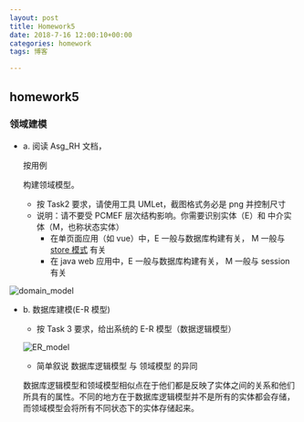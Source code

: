 ```yaml
---
layout: post
title: Homework5
date: 2018-7-16 12:00:10+00:00
categories: homework
tags: 博客

---
```


## homework5

### 领域建模

- a. 阅读 Asg_RH 文档，

  按用例

  构建领域模型。

  - 按 Task2 要求，请使用工具 UMLet，截图格式务必是 png 并控制尺寸
  - 说明：请不要受 PCMEF 层次结构影响。你需要识别实体（E）和 中介实体（M，也称状态实体）
    - 在单页面应用（如 vue）中，E 一般与数据库构建有关， M 一般与 [store 模式](https://cn.vuejs.org/v2/guide/state-management.html) 有关
    - 在 java web 应用中，E 一般与数据库构建有关， M 一般与 session 有关

![domain_model](F:\gitHub\Chengwch.github.io\Image\hm5\domain_model.png)

- b. 数据库建模(E-R 模型)

  - 按 Task 3 要求，给出系统的 E-R 模型（数据逻辑模型）

  ![ER_model](F:\gitHub\Chengwch.github.io\Image\hm5\ER_model.png)

  - 简单叙说 数据库逻辑模型 与 领域模型 的异同

  数据库逻辑模型和领域模型相似点在于他们都是反映了实体之间的关系和他们所具有的属性。不同的地方在于数据库逻辑模型并不是所有的实体都会存储，而领域模型会将所有不同状态下的实体存储起来。